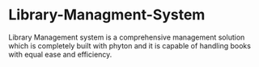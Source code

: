 # Library-Managment-System
Library Management system is a comprehensive management solution which is completely built with phyton and it is capable of handling books with equal ease and efficiency.
